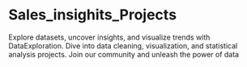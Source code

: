 # Sales_insighits_Projects
Explore datasets, uncover insights, and visualize trends with DataExploration. Dive into data cleaning, visualization, and statistical analysis projects. Join our community and unleash the power of data
